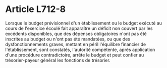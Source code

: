 # Article L712-8

Lorsque le budget prévisionnel d'un établissement ou le budget exécuté au cours de l'exercice écoulé fait apparaître un déficit non couvert par les excédents disponibles, que des dépenses obligatoires n'ont pas été inscrites au budget ou n'ont pas été mandatées, ou que des dysfonctionnements graves, mettant en péril l'équilibre financier de l'établissement, sont constatés, l'autorité compétente, après application d'une procédure contradictoire, arrête le budget et peut confier au trésorier-payeur général les fonctions de trésorier.